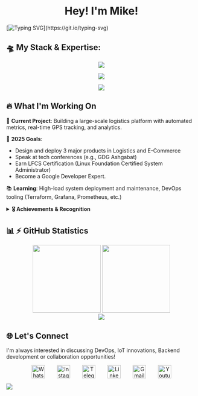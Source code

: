 <h1 align="center">Hey! I'm Mike!</h1>

[![Typing SVG](https://readme-typing-svg.herokuapp.com?color=%2336BCF7&center=true&size=30&duration=2000&pause=1000&random=true&vCenter=true&width=900&lines=DevOps+Engineer,Electronics+and+IoT+Engineer;Good+coder;Future+GDG+Expert;Fullstack+developer;Creative+problem+solver;Reliable+project+manager;Loved+mentor;Perfect+teamlead;)](https://git.io/typing-svg)

## 🛸 My Stack & Expertise:

<p align="center">
    <a href="#">
        <img src="https://skillicons.dev/icons?i=golang,python,nodejs,react,arduino&theme=dark" />
    </a>
</p>
<p align="center">
    <a href="#">
        <img src="https://skillicons.dev/icons?i=git,docker,kubernetes,bash,postgres&theme=dark" />
    </a>
</p>
<!-- rabbitmq,kafka -->
<!-- prometheus,grafana,terraform,ansible,azure -->
<p align="center">
    <a href="#">
        <img src="https://skillicons.dev/icons?i=figma,postman,linux,bsd,notion&theme=dark" />
    </a>
</p>


## 🔥 What I'm Working On

🚧 **Current Project**: Building a large-scale logistics platform with automated metrics, real-time GPS tracking, and analytics.

🎯 **2025 Goals**: 
- Design and deploy 3 major products in Logistics and E-Commerce
- Speak at tech conferences (e.g., GDG Ashgabat)
- Earn LFCS Certification (Linux Foundation Certified System Administrator)
- Become a Google Developer Expert.

📚 **Learning**: High-load system deployment and maintenance, DevOps tooling (Terraform, Grafana, Prometheus, etc.)



<details>
<summary>
<b>🎖️ Achievements & Recognition</b>
</summary>
- 🛠️ <b>Project Manager</b> Delivered 13+ enterprise-grade projects <br>
- 🎓 <b>Docker Training Course</b> (2024) <br>
- 🎯 <b>Certified Linux System Administrator</b> at Erkin Ugur (2024) <br>
- 📚 <b>Design Patterns in Go</b> at Udemy (2024) <br>
- 🦾 <b>Referee</b> on Sumo Robot challenge (2025) <br>
- 🎤 <b>Speaker</b> at Google Developers Group Ashgabat (2021-present) <br>
- 📝 <b>Tech Blogger</b> - Sharing Medium articles and YouTube Podcasts <br>
- 🧠 <b>Mentor</b> - Guided 10+ junior developers to senior roles <br>
- 🛰️ <b>NASA Space Apps Challenge</b> Hackathon mentor & co-organizer <br>
<br>
<p><b>My YouTube Views:</b></p>
<div style="display:flex">
<a style="margin-right:15px" href="https://www.youtube.com/channel/UCBTSaWdftFazyyFMcCRya0Q" target="_blank">
  <img src="https://img.shields.io/youtube/channel/views/UCBTSaWdftFazyyFMcCRya0Q?label=ErkinUgur" alt="Erkin Ugur YouTube Channel Views">
</a></br>
<a href="https://www.youtube.com/channel/UCdAYniU-kLb538Q60Fg2KCQ" target="_blank">
  <img src="https://img.shields.io/youtube/channel/views/UCdAYniU-kLb538Q60Fg2KCQ?label=Inneovation" alt="Inneovation YouTube Channel Views">
</a>
</div>

<div align="left">
  <img src="https://komarev.com/ghpvc/?username=mikebionic&color=blueviolet&style=flat-square&label=Profile+Views"/>
</div>

</details>

## 📊 ⚡ GitHub Statistics

<div align="center">
  <img height="180em" src="https://github-readme-stats.vercel.app/api?username=mikebionic&show_icons=true&theme=radical&include_all_commits=true&count_private=true&hide_border=true"/>
  <img height="180em" src="https://github-readme-stats.vercel.app/api/top-langs/?username=mikebionic&layout=compact&theme=radical&hide_border=true&hide=javascript,css,html,php&langs_count=4"/>
</div>
<div align="center">
  <img src="https://github-readme-streak-stats.herokuapp.com/?user=mikebionic&theme=radical&hide_border=true"/>
</div>


## 🌐  Let's Connect

I'm always interested in discussing DevOps, IoT innovations, Backend development or collaboration opportunities!


<p align="center">
    <a style="margin:14px" href="https://wa.me/+99361509038" target="blank"><img align="center" src="https://cdn-icons-png.freepik.com/256/733/733585.png?semt=ais_hybrid" alt="Whatsapp" height="35" width="35" /></a>
    <a style="margin:14px" href="https://instagram.com/me.create" target="blank"><img align="center" src="https://upload.wikimedia.org/wikipedia/commons/e/e7/Instagram_logo_2016.svg" alt="Instagram" height="35" width="35" /></a>
    <a style="margin:14px" href="https://t.me/mecreate" target="blank"><img align="center" src="https://upload.wikimedia.org/wikipedia/commons/8/83/Telegram_2019_Logo.svg" alt="Telegram" height="35" width="35" /></a>
    <a style="margin:14px" href="https://www.linkedin.com/in/muhammed-jepbarov/" target="blank"><img align="center" src="https://cdn-icons-png.freepik.com/256/16021/16021276.png?ga=GA1.1.924385862.1728385570&semt=ais_hybrid" alt="Linkedin" height="35" width="35" /></a>
    <a style="margin:14px" href="mailto:muhammedjepbarov@gmail.com" target="blank"><img align="center" src="https://cdn-icons-png.freepik.com/256/5968/5968534.png?ga=GA1.1.924385862.1728385570&semt=ais_hybrid" alt="Gmail" height="35" width="35" /></a>
    <a style="margin:14px" href="https://www.youtube.com/@inneovation" target="blank"><img align="center" src="https://cdn-icons-png.freepik.com/256/16033/16033438.png?ga=GA1.1.924385862.1728385570&semt=ais_hybrid" alt="Youtube" height="35" width="35" /></a>
</p>


![](https://github.com/BEPb/BEPb/blob/main/assets/Bottom_down.svg)